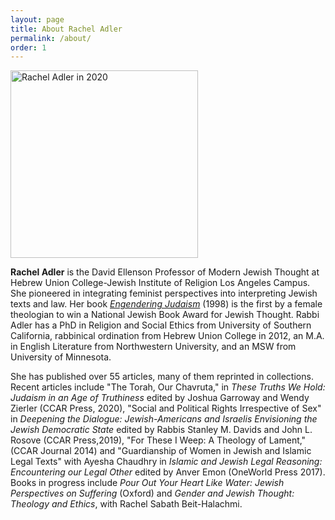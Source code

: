 ```yaml
---
layout: page
title: About Rachel Adler
permalink: /about/
order: 1
---
```


<div class="author-headshot"><img width="300px" class="author-headshot" alt="Rachel Adler in 2020" src="{{ "/assets/images/rachel_adler_lg.jpg" | relative_url }}" /></div>
<p class="big"><strong>Rachel Adler</strong> is the David Ellenson Professor of Modern Jewish Thought at Hebrew Union College-Jewish Institute of Religion Los Angeles Campus. She pioneered in integrating feminist perspectives into interpreting Jewish texts and law. Her book <em><a href="https://www.amazon.com/Engendering-Judaism-Inclusive-Theology-Ethics/dp/0807036196/ref=sr_1_1?keywords=Rachel+Adler&qid=1582169002&s=books&sr=1-1">Engendering Judaism</a></em> (1998) is the first by a female theologian to win a National Jewish Book Award for Jewish Thought. Rabbi Adler has a PhD in Religion and Social Ethics from University of Southern California, rabbinical ordination from Hebrew Union College in 2012, an M.A. in English Literature from Northwestern University, and an MSW from University of Minnesota.</p>
<p class="big">She has published over 55 articles, many of them reprinted in collections. Recent articles include "The Torah, Our Chavruta," in <em>These Truths We Hold: Judaism in an Age of Truthiness</em> edited by Joshua Garroway and Wendy Zierler (CCAR Press, 2020), "Social and Political Rights Irrespective of Sex" in <em>Deepening the Dialogue: Jewish-Americans and Israelis Envisioning the Jewish Democratic State</em> edited by Rabbis Stanley M. Davids and John L. Rosove (CCAR Press,2019), "For These I Weep: A Theology of Lament," (CCAR Journal 2014) and "Guardianship of Women in Jewish and Islamic Legal Texts" with Ayesha Chaudhry in <em>Islamic and Jewish Legal Reasoning: Encountering our Legal Other</em> edited by Anver Emon (OneWorld Press 2017). Books in progress include <em>Pour Out Your Heart Like Water: Jewish Perspectives on Suffering</em> (Oxford) and <em>Gender and Jewish Thought: Theology and Ethics</em>, with Rachel Sabath Beit-Halachmi.</p>
